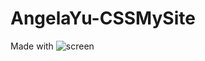 # AngelaYu-CSSMySite
Made with 
![screen](https://user-images.githubusercontent.com/67879905/117896518-1e1db000-b297-11eb-8f5f-deac9830b4a5.jpg)

